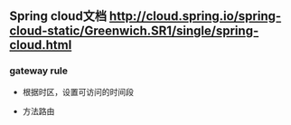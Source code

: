 ## Spring cloud文档 http://cloud.spring.io/spring-cloud-static/Greenwich.SR1/single/spring-cloud.html

### gateway rule
- 根据时区，设置可访问的时间段




- 方法路由



